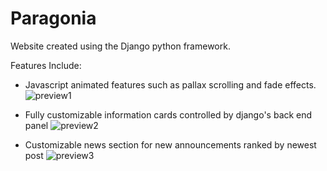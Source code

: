 # Paragonia

Website created using the Django python framework. 

Features Include:
- Javascript animated features such as pallax scrolling and fade effects.
![preview1](https://imgur.com/OK2oOlX.gif)

- Fully customizable information cards controlled by django's back end panel 
![preview2](https://i.imgur.com/5vrd25B.png)

- Customizable news section for new announcements ranked by newest post 
![preview3](https://i.imgur.com/ioXDvTS.png)

